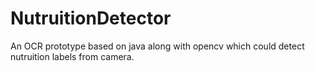 # NutruitionDetector
An OCR prototype based on java along with opencv which could detect nutruition labels from camera.
